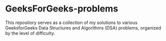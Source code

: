 # GeeksForGeeks-problems
This repository serves as a collection of my solutions to various GeeksforGeeks Data Structures and Algorithms (DSA) problems, organized by the level of difficulty. 
